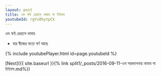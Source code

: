 ```yaml
---
layout: post
title: ওম স্বর্ণা রেহাসে নামায গা টাইমস
youtubeId: rgYx0hytpCk
---
```

 
 
 ওম স্বর্ণা রেহাসে নামায  
 
 -  যার বীজের মতো স্বর্ণ আছে 
 
  
 
  
 
 
 
 
 
 


{% include youtubePlayer.html id=page.youtubeId %}
 
[Next]({{ site.baseurl }}{% link  split1/_posts/2016-09-11-ওম সারভাগনায় নামায গা টাইমস.md%})
 
